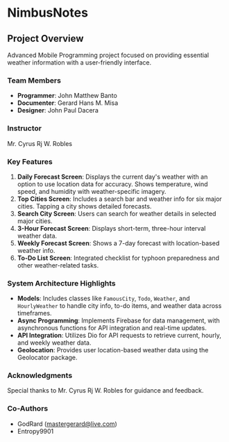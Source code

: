 # NimbusNotes

## Project Overview
Advanced Mobile Programming project focused on providing essential weather information with a user-friendly interface.

### Team Members
- **Programmer**: John Matthew Banto
- **Documenter**: Gerard Hans M. Misa
- **Designer**: John Paul Dacera

### Instructor
Mr. Cyrus Rj W. Robles

### Key Features

1. **Daily Forecast Screen**: Displays the current day's weather with an option to use location data for accuracy. Shows temperature, wind speed, and humidity with weather-specific imagery.
2. **Top Cities Screen**: Includes a search bar and weather info for six major cities. Tapping a city shows detailed forecasts.
3. **Search City Screen**: Users can search for weather details in selected major cities.
4. **3-Hour Forecast Screen**: Displays short-term, three-hour interval weather data.
5. **Weekly Forecast Screen**: Shows a 7-day forecast with location-based weather info.
6. **To-Do List Screen**: Integrated checklist for typhoon preparedness and other weather-related tasks.

### System Architecture Highlights

- **Models**: Includes classes like `FamousCity`, `Todo`, `Weather`, and `HourlyWeather` to handle city info, to-do items, and weather data across timeframes.
- **Async Programming**: Implements Firebase for data management, with asynchronous functions for API integration and real-time updates.
- **API Integration**: Utilizes Dio for API requests to retrieve current, hourly, and weekly weather data.
- **Geolocation**: Provides user location-based weather data using the Geolocator package.

### Acknowledgments
Special thanks to Mr. Cyrus Rj W. Robles for guidance and feedback.

### Co-Authors
- GodRard (mastergerard@live.com)
- Entropy9901
